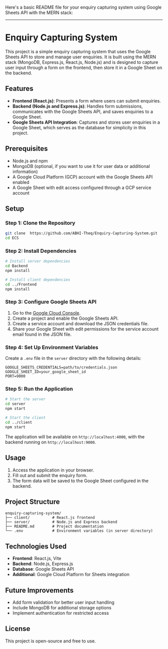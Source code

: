 Here's a basic README file for your enquiry capturing system using Google Sheets API with the MERN stack:

---

# Enquiry Capturing System

This project is a simple enquiry capturing system that uses the Google Sheets API to store and manage user enquiries. It is built using the MERN stack (MongoDB, Express.js, React.js, Node.js) and is designed to capture user input through a form on the frontend, then store it in a Google Sheet on the backend.

## Features

- **Frontend (React.js)**: Presents a form where users can submit enquiries.
- **Backend (Node.js and Express.js)**: Handles form submissions, communicates with the Google Sheets API, and saves enquiries to a Google Sheet.
- **Google Sheets API Integration**: Captures and stores user enquiries in a Google Sheet, which serves as the database for simplicity in this project.
  
## Prerequisites

- Node.js and npm
- MongoDB (optional, if you want to use it for user data or additional information)
- A Google Cloud Platform (GCP) account with the Google Sheets API enabled
- A Google Sheet with edit access configured through a GCP service account

## Setup

### Step 1: Clone the Repository

```bash
git clone  https://github.com/ABHI-Theq/Enquiry-Capturing-System.git
cd ECS
```

### Step 2: Install Dependencies

```bash
# Install server dependencies
cd Backend
npm install

# Install client dependencies
cd ../Frontend
npm install
```

### Step 3: Configure Google Sheets API

1. Go to the [Google Cloud Console](https://console.cloud.google.com/).
2. Create a project and enable the Google Sheets API.
3. Create a service account and download the JSON credentials file.
4. Share your Google Sheet with edit permissions for the service account email found in the JSON file.

### Step 4: Set Up Environment Variables

Create a `.env` file in the `server` directory with the following details:

```plaintext
GOOGLE_SHEETS_CREDENTIALS=path/to/credentials.json
GOOGLE_SHEET_ID=your_google_sheet_id
PORT=9000
```

### Step 5: Run the Application

```bash
# Start the server
cd server
npm start

# Start the client
cd ../client
npm start
```

The application will be available on `http://localhost:4000`, with the backend running on `http://localhost:9000`.

## Usage

1. Access the application in your browser.
2. Fill out and submit the enquiry form.
3. The form data will be saved to the Google Sheet configured in the backend.

## Project Structure

```
enquiry-capturing-system/
├── client/          # React.js frontend
├── server/          # Node.js and Express backend
├── README.md        # Project documentation
└── .env             # Environment variables (in server directory)
```

## Technologies Used

- **Frontend**: React.js, Vite
- **Backend**: Node.js, Express.js
- **Database**: Google Sheets API
- **Additional**: Google Cloud Platform for Sheets integration

## Future Improvements

- Add form validation for better user input handling
- Include MongoDB for additional storage options
- Implement authentication for restricted access

## License

This project is open-source and free to use.
